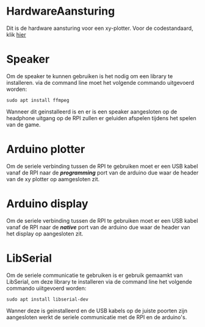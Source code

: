 # HardwareAansturing
Dit is de hardware aansturing voor een xy-plotter.
Voor de codestandaard, klik [hier](https://github.com/R2D2KLASB/Info/blob/main/CodeStandaard.md)


# Speaker
Om de speaker te kunnen gebruiken is het nodig om een library te installeren. via de command line moet het volgende commando uitgevoerd worden: 

`sudo apt install ffmpeg`

Wanneer dit geinstalleerd is en er is een speaker aangesloten op de headphone uitgang op de RPI zullen er geluiden afspelen tijdens het spelen van de game.


# Arduino plotter
Om de seriele verbinding tussen de RPI te gebruiken moet er een USB kabel vanaf de RPI naar de ***programming*** port van de arduino due waar de header van de xy plotter op aamgesloten zit.

# Arduino display
Om de seriele verbinding tussen de RPI te gebruiken moet er een USB kabel vanaf de RPI naar de ***native*** port van de arduino due waar de header van het display op aangesloten zit.

# LibSerial
Om de seriele communicatie te gebruiken is er gebruik gemaamkt van LibSerial, om deze library te installeren via de command line het volgende commando uiitgevoerd worden: 

`sudo apt install libserial-dev`

Wanner deze is geinstalleerd en de USB kabels op de juiste poorten zijn aangesloten werkt de seriele communicatie met de RPI en de arduino's.
